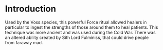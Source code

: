 # Introduction
Used by the Voss species, this powerful Force ritual allowed healers in particular to ingest the strengths of those around them to heal patients.
This technique was more ancient and was used during the Cold War.
There was an altered ability created by Sith Lord Fulminiss, that could drive people from faraway mad.
